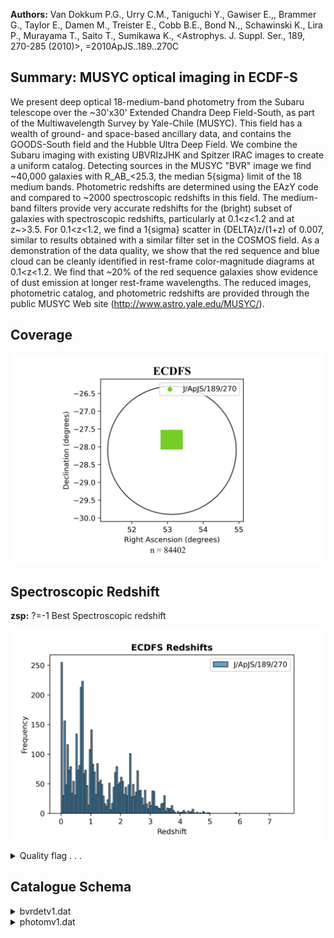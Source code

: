 **Authors:** Van Dokkum P.G., Urry C.M., Taniguchi Y., Gawiser E.,, Brammer G., Taylor E., Damen M., Treister E., Cobb B.E., Bond N.,, Schawinski K., Lira P., Murayama T., Saito T., Sumikawa K., <Astrophys. J. Suppl. Ser., 189, 270-285 (2010)>, =2010ApJS..189..270C

## Summary: MUSYC optical imaging in ECDF-S 

We present deep optical 18-medium-band photometry from the Subaru telescope over the ~30'x30' Extended Chandra Deep Field-South, as part of the Multiwavelength Survey by Yale-Chile (MUSYC). This field has a wealth of ground- and space-based ancillary data, and contains the GOODS-South field and the Hubble Ultra Deep Field. We combine the Subaru imaging with existing UBVRIzJHK and Spitzer IRAC images to create a uniform catalog. Detecting sources in the MUSYC "BVR" image we find ~40,000 galaxies with R_AB_<25.3, the median 5{sigma} limit of the 18 medium bands. Photometric redshifts are determined using the EAzY code and compared to ~2000 spectroscopic redshifts in this field. The medium-band filters provide very accurate redshifts for the (bright) subset of galaxies with spectroscopic redshifts, particularly at 0.1<z<1.2 and at z~>3.5. For 0.1<z<1.2, we find a 1{sigma} scatter in {DELTA}z/(1+z) of 0.007, similar to results obtained with a similar filter set in the COSMOS field. As a demonstration of the data quality, we show that the red sequence and blue cloud can be cleanly identified in rest-frame color-magnitude diagrams at 0.1<z<1.2. We find that ~20% of the red sequence galaxies show evidence of dust emission at longer rest-frame wavelengths. The reduced images, photometric catalog, and photometric redshifts are provided through the public MUSYC Web site (http://www.astro.yale.edu/MUSYC/).
## Coverage
![image](https://raw.githubusercontent.com/joshgithubbin/Sherlock-DDF/refs/heads/main/Catalogue%20Plotting/Catalogues/J-ApJS-189-270/Subcatalogues/ECDFS/Plots/fieldcover.png)
## Spectroscopic Redshift 
 
**zsp:** ?=-1 Best Spectroscopic redshift 
 

![image](https://raw.githubusercontent.com/joshgithubbin/Sherlock-DDF/refs/heads/main/Catalogue%20Plotting/Catalogues/J-ApJS-189-270/Subcatalogues/ECDFS/Plots/zspec.png)
<details>
<summary>Quality flag . . .</summary>

![image](https://raw.githubusercontent.com/joshgithubbin/Sherlock-DDF/refs/heads/main/Catalogue%20Plotting/Catalogues/J-ApJS-189-270/Subcatalogues/ECDFS/Plots/q_zspec.png)</details>
## Catalogue Schema

<details>
<summary>bvrdetv1.dat</summary>

| Bytes     | Format   | Units    | Label     | Explanations                                            |
|:----------|:---------|:---------|:----------|:--------------------------------------------------------|
| 4- 8      | I5       | ---      | Seq       | [0/84401] Sequential Object Identifier                  |
| 12- 21    | F10.6    | deg      | RAdeg     | Right ascension J2000 from SExtractor                   |
| 25- 34    | F10.6    | deg      | DEdeg     | Declination J2000 from SExtractor                       |
| 43- 47    | F5.3     | ---      | S/G       | [0/1] Sextractor neural network classifier,             |
| 0         | (Galaxy) | ->       | 1         | (star)                                                  |
| 55- 60    | F6.3     | pix      | Rkron     | Sextractor Kron_radius                                  |
| 67- 73    | F7.3     | pix      | A         | Sextractor parameter measuring major axis               |
| 81- 86    | F6.3     | pix      | B         | Sextractor parameter measuring minor axis               |
| 93- 99    | F7.3     | deg      | theta     | [-90/90] Sextractor parameter measuring angle           |
| 107- 112  | F6.3     | pix      | Aptot     | [0.99/12.8] Size of total aperture radius               |
| 120- 125  | F6.3     | ---      | Totcor    | [0/18.3] Approximate correction factor from             |
| 129- 138  | F10.3    | uJy      | FAuto     | SExtractor AUTO flux measured on BVR image              |
| 147- 151  | F5.3     | uJy      | e_FAuto   | [0.008] SExtractor AUTO flux error measured on          |
| 157- 164  | F8.3     | uJy      | Flux      | BVR image Sextractor flux (1)                           |
| 172- 177  | F6.3     | uJy      | e_Flux    | [-0.8/30] Error in flux (2)                             |
| 183- 190  | F8.3     | uJy      | FU38      | U38 band Sextractor flux (1)                            |
| 198- 203  | F6.3     | uJy      | e_FU38    | [-0.7/0.32] Error in flux (2)                           |
| 209- 216  | F8.3     | uJy      | FU        | U band Sextractor flux (1)                              |
| 224- 229  | F6.3     | uJy      | e_FU      | [-0.1/0.8] Error in flux (2)                            |
| 235- 242  | F8.3     | uJy      | FB        | B band Sextractor flux (1)                              |
| 250- 255  | F6.3     | uJy      | e_FB      | [-0.2/0.2] Error in flux (2)                            |
| 261- 268  | F8.3     | uJy      | FV        | V band Sextractor flux (1)                              |
| 276- 281  | F6.3     | uJy      | e_FV      | [-0.2/0.7] Error in flux (2)                            |
| 287- 294  | F8.3     | uJy      | FR        | R band Sextractor flux (1)                              |
| 303- 307  | F5.3     | uJy      | e_FR      | [0.012] Error in flux (2)                               |
| 313- 320  | F8.3     | uJy      | FI        | I band Sextractor flux (1)                              |
| 328- 333  | F6.3     | uJy      | e_FI      | [-6.2/2.9] Error in flux (2)                            |
| 339- 346  | F8.3     | uJy      | Fz        | z band Sextractor flux (1)                              |
| 354- 359  | F6.3     | uJy      | e_Fz      | [-2/4.2] Error in flux (2)                              |
| 364- 372  | F9.3     | uJy      | FJ        | J band Sextractor flux (1)                              |
| 379- 385  | F7.3     | uJy      | e_FJ      | [-30/32] Error in flux (2)                              |
| 388- 398  | F11.3    | uJy      | FH        | H band Sextractor flux (1)                              |
| 405- 411  | F7.3     | uJy      | e_FH      | [-40/24] Error in flux (2)                              |
| 416- 424  | F9.3     | uJy      | FK        | K band Sextractor flux (1)                              |
| 431- 437  | F7.3     | uJy      | e_FK      | [-12.8/27.2] Error in flux (2)                          |
| 443- 450  | F8.3     | uJy      | FIA427    | IA427 (4256.3{AA}) band Sextractor flux (1)             |
| 458- 463  | F6.3     | uJy      | e_FIA427  | [-3.9/7.5] Error in flux (2)                            |
| 469- 476  | F8.3     | uJy      | FIA445    | IA445 (4450{AA}, B) band Sextractor flux (1)            |
| 483- 489  | F7.3     | uJy      | e_FIA445  | [-11/2.1] Error in flux (2)                             |
| 494- 502  | F9.3     | uJy      | FIA464    | IA464 (4633.3{AA}) band Sextractor flux (1)             |
| 509- 515  | F7.3     | uJy      | e_FIA464  | [-10.5/176.4] Error in flux (2)                         |
| 522- 528  | F7.3     | uJy      | FIA484    | IA484 (4845.9{AA}) band Sextractor flux (1)             |
| 537- 541  | F5.3     | uJy      | e_FIA484  | [0.014] Error in flux (2)                               |
| 547- 554  | F8.3     | uJy      | FIA505    | IA505 (5060.7{AA}) band Sextractor flux (1)             |
| 562- 567  | F6.3     | uJy      | e_FIA505  | [-0.63/0.31] Error in flux (2)                          |
| 574- 580  | F7.3     | uJy      | FIA527    | IA527 (5258.9{AA}) band Sextractor flux (1)             |
| 589- 593  | F5.3     | uJy      | e_FIA527  | [0.014] Error in flux (2)                               |
| 600- 606  | F7.3     | uJy      | FIA550    | IA550 (V) band Sextractor flux (1)                      |
| 614- 619  | F6.3     | uJy      | e_FIA550  | [-3.8/44.7] Error in flux (2)                           |
| 625- 632  | F8.3     | uJy      | FIA574    | IA574 (5762.1{AA}) band Sextractor flux (1)             |
| 640- 645  | F6.3     | uJy      | e_FIA574  | [-0.62/0.43] Error in flux (2)                          |
| 652- 658  | F7.3     | uJy      | FIA598    | IA598 (6000{AA}) band Sextractor flux (1)               |
| 667- 671  | F5.3     | uJy      | e_FIA598  | [0.016] Error in flux (2)                               |
| 678- 684  | F7.3     | uJy      | FIA624    | IA624 (6230.0{AA}) band Sextractor flux (1)             |
| 693- 697  | F5.3     | uJy      | e_FIA624  | [0.018] Error in flux (2)                               |
| 704- 710  | F7.3     | uJy      | FIA651    | IA651 (6502{AA}) band Sextractor flux (1)               |
| 719- 723  | F5.3     | uJy      | e_FIA651  | [0.015] Error in flux (2)                               |
| 730- 736  | F7.3     | uJy      | FIA679    | IA679 (6778.8{AA}) band Sextractor flux (1)             |
| 745- 749  | F5.3     | uJy      | e_FIA679  | [0.016] Error in flux (2)                               |
| 755- 762  | F8.3     | uJy      | FIA709    | IA709 (7010.7{AA}) band Sextractor flux (1)             |
| 769- 775  | F7.3     | uJy      | e_FIA709  | [-79/6] Error in flux (2)                               |
| 782- 788  | F7.3     | uJy      | FIA738    | IA738 (7358.7{AA}) band Sextractor flux (1)             |
| 797- 801  | F5.3     | uJy      | e_FIA738  | [0.018] Error in flux (2)                               |
| 808- 814  | F7.3     | uJy      | FIA767    | IA767 (7681.2{AA}) band Sextractor flux (1)             |
| 823- 827  | F5.3     | uJy      | e_FIA767  | [0.045] Error in flux (2)                               |
| 834- 840  | F7.3     | uJy      | FIA797    | IA797 (7970{AA}) band Sextractor flux (1)               |
| 849- 853  | F5.3     | uJy      | e_FIA797  | [0.056] Error in flux (2)                               |
| 859- 866  | F8.3     | uJy      | FIA827    | IA827 (8240.9{AA}) band Sextractor flux (1)             |
| 873- 879  | F7.3     | uJy      | e_FIA827  | [-29/52]?=- Error in flux (2)                           |
| 886- 892  | F7.3     | uJy      | FIA856    | IA856 (8560{AA}) band Sextractor flux (1)               |
| 901- 905  | F5.3     | uJy      | e_FIA856  | [0.072] Error in flux (2)                               |
| 910- 918  | F9.3     | uJy      | F3.6      | Spitzer/IRAC 3.6{mu}m band Sextractor flux (1)          |
| 924- 931  | F8.3     | uJy      | e_F3.6    | [-304/8200] Error in flux (2)                           |
| 937- 944  | F8.3     | uJy      | F4.5      | Spitzer/IRAC 4.5{mu}m band Sextractor flux (1)          |
| 950- 957  | F8.3     | uJy      | e_F4.5    | [-106/311] Error in flux (2)                            |
| 962- 970  | F9.3     | uJy      | F5.8      | Spitzer/IRAC 5.8{mu}m band Sextractor flux (1)          |
| 976- 983  | F8.3     | uJy      | e_F5.8    | [-233/472] Error in flux (2)                            |
| 988- 996  | F9.3     | uJy      | F8.0      | Spitzer/IRAC 8.0{mu}m band Sextractor flux (1)          |
| 1002-1009 | F8.3     | uJy      | e_F8.0    | [-276/197] Error in flux (2)                            |
| 1016-1019 | I4       | ---      | Flags     | SExtractor Flag from BVR detection image (3)            |
| 1022-1027 | I6       | ---      | MUSYC     | Number of Corresponding source in MUSYC broad           |
| 1         | =        | The      | object    | has neighbours, bright and close enough to              |
| 2         | =        | The      | object    | was originally blended with another one                 |
| 4         | =        | At       | least     | one pixel of the object is saturated (or very close to) |
| 8         | =        | The      | object    | is truncated (too close to an image boundary)           |
| 16        | =        | Object's | aperture  | data are incomplete or corrupted                        |
| 32        | =        | Object's | isophotal | data are incomplete or corrupted                        |
| 64        | =        | A        | memory    | overflow occurred during deblending                     |
| 128       | =        | A        | memory    | overflow occurred during extraction                     |

**Note**: From aperture radius = 1xFWHM; not corrected from Galactic absorption.
Note (2): From empty apertures of size 1xFWHM
Note (3): SExtractor flag FLAGS contain, coded in additive numbers, all the
          extraction flags as a sum of powers of 2:
    1 = The object has neighbours, bright and close enough to
         significantly bias the MAG AUTO photometry or bad pixels
         (more than 10% of the integrated area affected)
    2 = The object was originally blended with another one
    4 = At least one pixel of the object is saturated (or very close to)
    8 = The object is truncated (too close to an image boundary)
   16 = Object's aperture data are incomplete or corrupted
   32 = Object's isophotal data are incomplete or corrupted
   64 = A memory overflow occurred during deblending
  128 = A memory overflow occurred during extraction

</details>

<details>
<summary>photomv1.dat</summary>

| Bytes   | Format   | Units     | Label    | Explanations                                 |
|:--------|:---------|:----------|:---------|:---------------------------------------------|
| 2- 6    | I5       | ---       | Seq      | [0/84401] Sequential Object Identifier       |
| 10- 19  | F10.6    | deg       | RAdeg    | Right ascension J2000 from SExtractor        |
| 24- 33  | F10.6    | deg       | DEdeg    | Declination J2000 from SExtractor            |
| 42      | I1       | ---       | X        | [0/1] Flag 1 if detected source is an X-ray  |
| 46- 51  | F6.3     | ---       | zsp      | ?=-1 Best Spectroscopic redshift             |
| 59- 60  | I2       | ---       | r_zsp    | [1/24]?=-1 Catalog from which adopted        |
| 66- 67  | I2       | ---       | q_zsp    | ?=-1 Quality Flag from Orginal Survey (5)    |
| 70- 76  | F7.3     | ---       | zph      | ?=-99.000 Redshift estimate from EAzY        |
| 79- 85  | F7.3     | ---       | E_zph    | ?=-99.000 68% confidence lower limit EAzY    |
| 88- 94  | F7.3     | ---       | e_zph    | ?=-99.000 68% confidence upper limit EAzY    |
| 96-103  | F8.3     | ---       | chizph   | ?=-99.000 Chi-squared value of EAzY best fit |
| 105-112 | F8.3     | ---       | q_zph    | ?=-99.000 Quality Flag from EAzY (best <=1)  |
| 120     | I1       | ---       | S/G2     | [0/1] 1 if EAzY fit to stellar template is   |
| 124-129 | F6.2     | mag       | FVRF     | ?=99.00 Rest-frame V-band flux from EAzY     |
| 134-138 | F5.2     | mag       | U-VRF    | ?=99.00 Rest-frame U-V band color from EAzY  |
| 143-147 | F5.2     | mag       | V-JRF    | ?=99.00 Rest-frame V-J band color from EAzY  |
| 1       | =        | VVDS,     | CIMOS    | VLT Deep Survey                              |
| 2       | =        | Szokoly   | et       | al., 2004, Cat. J/ApJS/155/271               |
| 3       | =        | Croom     | et       | al., 2001, Cat. J/MNRAS/328/150              |
| 5       | =        | Van       | der      | Wel et al., 2004ApJ...601L...5V              |
| 10      | =        | Cristiani | et       | al. 2000A&A...359..489C                      |
| 11      | =        | Strogler  | et       | al., 2004, Cat. J/ApJ/613/200                |
| 18      | =        | MUSYC,    | Lira     | et al., in prep                              |
| 19      | =        | Treister  | et       | al, 2009, Cat. J/ApJ/693/1713                |
| 20      | =        | Cimatti   | et       | al., 2002, Cat. J/A+A/392/395 (K20)          |
| 21      | =        | Kriek     | et       | al., 2008, Cat. J/ApJ/677/219                |
| 22      | =        | VLT/FORS2 | Vanzella | et al., 2008, Cat. J/A+A/478/83;             |
| 23      | =        | GOODS     | VIMOS    | (Balestra et al., 2010, Cat. J/A+A/512/A12)  |
| 24      | =        | GOODS     | VIMOS    | (Balestra et al., 2010, Cat. J/A+A/512/A12)  |

**Note**: X-ray counterparts included an additional QSO template when
     finding redshift solutions and rest frame colors in EAzY
Note (5): Best redshift taken from compilations by Gabe & the GOODS team as
          well as the literature, as follows:
   1 = VVDS, CIMOS VLT Deep Survey
       1: 50% confidence in the redshift;
       2: 75% confidence in the redshift;
       3: 95% confidence in the redshift;
       4: 100% confidence in the redshift;
       9:  Single emission line objects
   2 = Szokoly et al., 2004, Cat. J/ApJS/155/271
       3.0: reliable redshift determination with unambigous X-ray counterpart;
       2.0: reliable redshift determination;
       1.0: detection of some features (typically single narrow EL);
       0.5: hint of some spectral features;
       0.0: no success
   3 = Croom et al., 2001, Cat. J/MNRAS/328/150
   5 = Van der Wel et al., 2004ApJ...601L...5V
  10 = Cristiani et al. 2000A&A...359..489C
  11 = Strogler et al., 2004, Cat. J/ApJ/613/200
  18 = MUSYC, Lira et al., in prep
  19 = Treister et al, 2009, Cat. J/ApJ/693/1713
  20 = Cimatti et al., 2002, Cat. J/A+A/392/395 (K20)
  21 = Kriek et al., 2008, Cat. J/ApJ/677/219
  22 = VLT/FORS2 Vanzella et al., 2008, Cat. J/A+A/478/83;
       A: Solid redshift determination;
       B: likely redshift determination;
       C: tentative redshift determination
  23 = GOODS VIMOS (Balestra et al., 2010, Cat. J/A+A/512/A12)
       Low Res Blue (LR) spectra v2.0.1:
       1:100% confidence in the redshift;
       2: 60% confidence in the redshift;
       3: 20% confidence in the redshift
  24 = GOODS VIMOS (Balestra et al., 2010, Cat. J/A+A/512/A12)
       Med Res Orange (MR) spectra v2.0:
       1: 100% confidence in the redshift;
       2: 95% confidence in the redshift;
       3: 60% confidence in the redshift

</details>
